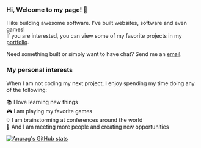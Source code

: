 ### Hi, Welcome to my page! 👋

I like building awesome software. I've built websites, software and even games!  
If you are interested, you can view some of my favorite projects in my [portfolio](https://vujable.com/#portfolio).

Need something built or simply want to have chat? Send me an [email](mailto:vukasin@nullion.com).



### My personal interests

When I am not coding my next project, I enjoy spending my time doing any of the following:

📚 I love learning new things  
🎮 I am playing my favorite games  
💡 I am brainstorming at conferences around the world  
📱 And I am meeting more people and creating new opportunities  
 
[![Anurag's GitHub stats](https://github-readme-stats.vercel.app/api?username=vujable&count_private=true&include_all_commits=true&hide=prs,issues,contribs)](https://github.com/anuraghazra/github-readme-stats)

